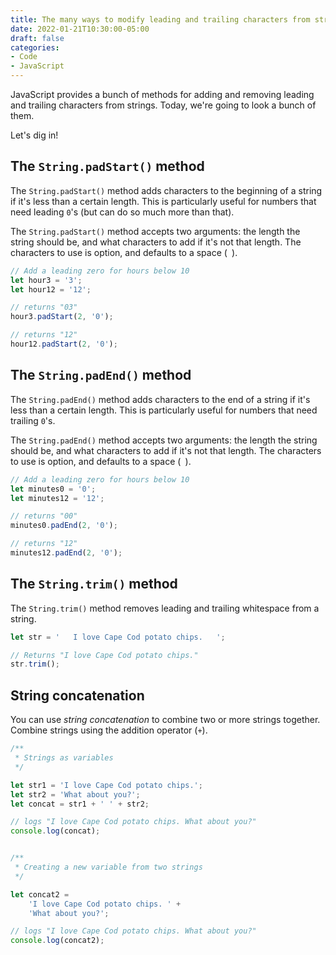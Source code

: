 ```yaml
---
title: The many ways to modify leading and trailing characters from strings with JavaScript
date: 2022-01-21T10:30:00-05:00
draft: false
categories:
- Code
- JavaScript
---
```


JavaScript provides a bunch of methods for adding and removing leading and trailing characters from strings. Today, we're going to look a bunch of them.

Let's dig in!

## The `String.padStart()` method

The `String.padStart()` method adds characters to the beginning of a string if it's less than a certain length. This is particularly useful for numbers that need leading `0`'s (but can do so much more than that).

The `String.padStart()` method accepts two arguments: the length the string should be, and what characters to add if it's not that length. The characters to use is option, and defaults to a space (` `).

```js
// Add a leading zero for hours below 10
let hour3 = '3';
let hour12 = '12';

// returns "03"
hour3.padStart(2, '0');

// returns "12"
hour12.padStart(2, '0');
```

## The `String.padEnd()` method

The `String.padEnd()` method adds characters to the end of a string if it's less than a certain length. This is particularly useful for numbers that need trailing `0`'s.

The `String.padEnd()` method accepts two arguments: the length the string should be, and what characters to add if it's not that length. The characters to use is option, and defaults to a space (` `).

```js
// Add a leading zero for hours below 10
let minutes0 = '0';
let minutes12 = '12';

// returns "00"
minutes0.padEnd(2, '0');

// returns "12"
minutes12.padEnd(2, '0');
```

## The `String.trim()` method

The `String.trim()` method removes leading and trailing whitespace from a string.

```js
let str = '   I love Cape Cod potato chips.   ';

// Returns "I love Cape Cod potato chips."
str.trim();
```

## String concatenation

You can use *string concatenation* to combine two or more strings together. Combine strings using the addition operator (`+`).

```js
/**
 * Strings as variables
 */

let str1 = 'I love Cape Cod potato chips.';
let str2 = 'What about you?';
let concat = str1 + ' ' + str2;

// logs "I love Cape Cod potato chips. What about you?"
console.log(concat);


/**
 * Creating a new variable from two strings
 */

let concat2 =
	'I love Cape Cod potato chips. ' +
	'What about you?';

// logs "I love Cape Cod potato chips. What about you?"
console.log(concat2);
```